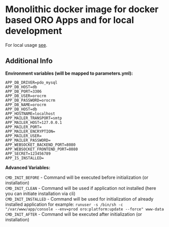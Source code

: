 # Monolithic docker image for docker based ORO Apps and for local development

For local usage [see](./local/README.md).

## Additional Info

**Environment variables (will be mapped to parameters.yml):**

`APP_DB_DRIVER=pdo_mysql`  
`APP_DB_HOST=db`  
`APP_DB_PORT=3306`  
`APP_DB_USER=orocrm`  
`APP_DB_PASSWORD=orocrm`  
`APP_DB_NAME=orocrm`  
`APP_DB_HOST=db`  
`APP_HOSTNAME=localhost`  
`APP_MAILER_TRANSPORT=smtp`  
`APP_MAILER_HOST=127.0.0.1`  
`APP_MAILER_PORT=`  
`APP_MAILER_ENCRYPTION=`  
`APP_MAILER_USER=`  
`APP_MAILER_PASSWORD=`  
`APP_WEBSOCKET_BACKEND_PORT=8080`  
`APP_WEBSOCKET_FRONTEND_PORT=8080`  
`APP_SECRET=123456789`  
`APP_IS_INSTALLED=`  

**Advanced Variables:**

`CMD_INIT_BEFORE` - Command will be executed before initialization (or installation)  
`CMD_INIT_CLEAN` - Command will be used if application not installed (here you can initiate installation via cli)  
`CMD_INIT_INSTALLED` - Command will be used for initialization of already installed application for example: `runuser -s /bin/sh -c "/var/www/app/console --env=prod oro:platform:update --force" www-data`  
`CMD_INIT_AFTER` - Command will be executed after initialization (or installation)
